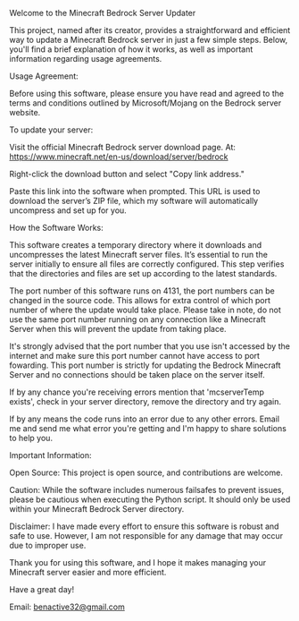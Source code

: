 Welcome to the Minecraft Bedrock Server Updater

This project, named after its creator, provides a straightforward and efficient way to update a Minecraft Bedrock server in just a few simple steps. Below, you'll find a brief explanation of how it works, as well as important information regarding usage agreements.

Usage Agreement:

Before using this software, please ensure you have read and agreed to the terms and conditions outlined by Microsoft/Mojang on the Bedrock server website.

To update your server:

Visit the official Minecraft Bedrock server download page. At: https://www.minecraft.net/en-us/download/server/bedrock

Right-click the download button and select "Copy link address."

Paste this link into the software when prompted. This URL is used to download the server’s ZIP file, which my software will automatically uncompress and set up for you.

How the Software Works:

This software creates a temporary directory where it downloads and uncompresses the latest Minecraft server files. It’s essential to run the server initially to ensure all files are correctly configured. This step verifies that the directories and files are set up according to the latest standards.

The port number of this software runs on 4131, the port numbers can be changed in the source code. This allows for extra control of which port number of where the update would take place. Please take in note, do not use the same port number running on any connection like a Minecraft Server when this will prevent the update from taking place.

It's strongly advised that the port number that you use isn't accessed by the internet and make sure this port number cannot have access to port fowarding. This port number is strictly for updating the Bedrock Minecraft Server and no connections should be taken place on the server itself.

If by any chance you're receiving errors mention that 'mcserverTemp exists', check in your server directory, remove the directory and try again.

If by any means the code runs into an error due to any other errors. Email me and send me what error you're getting and I'm happy to share solutions to help you.

Important Information:

Open Source: This project is open source, and contributions are welcome.

Caution: While the software includes numerous failsafes to prevent issues, please be cautious when executing the Python script. It should only be used within your Minecraft Bedrock Server directory.

Disclaimer: I have made every effort to ensure this software is robust and safe to use. However, I am not responsible for any damage that may occur due to improper use.

Thank you for using this software, and I hope it makes managing your Minecraft server easier and more efficient.

Have a great day!

Email: benactive32@gmail.com
